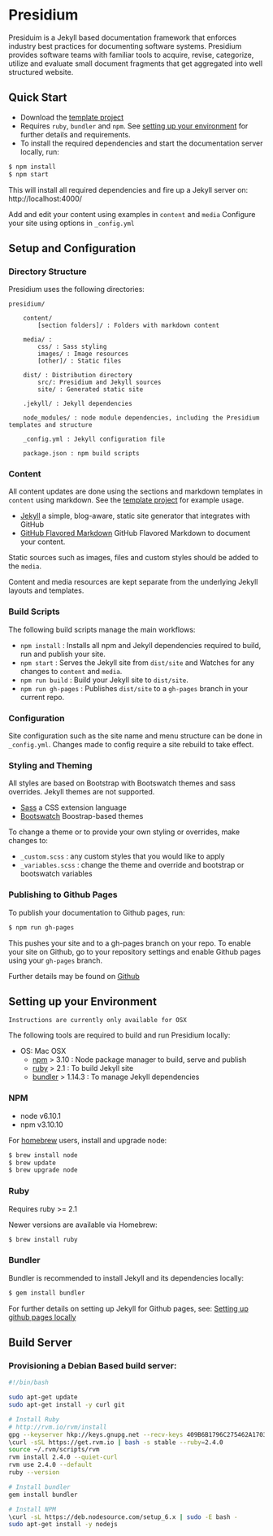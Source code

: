 # Presidium

Presiduim is a Jekyll based documentation framework that enforces industry best practices for documenting software systems. 
Presidium provides software teams with familiar tools to acquire, revise, categorize, utilize and evaluate small 
document fragments that get aggregated into well structured website.

## Quick Start

- Download the [template project](https://github.com/SPANDigital/presidium)
- Requires `ruby`, `bundler` and `npm`. See [setting up your environment](#setup) for further details and requirements.
- To install the required dependencies and start the documentation server locally, run:
```sh
$ npm install
$ npm start
```

This will install all required dependencies and fire up a Jekyll server on: http://localhost:4000/

Add and edit your content using examples in `content` and `media`
Configure your site using options in `_config.yml`

## Setup and Configuration

### Directory Structure
Presidium uses the following directories:
```
presidium/

    content/
        [section folders]/ : Folders with markdown content

    media/ : 
        css/ : Sass styling
        images/ : Image resources
        [other]/ : Static files
    
    dist/ : Distribution directory 
        src/: Presidium and Jekyll sources
        site/ : Generated static site
    
    .jekyll/ : Jekyll dependencies
        
    node_modules/ : node module dependencies, including the Presidium templates and structure
        
    _config.yml : Jekyll configuration file
    
    package.json : npm build scripts
```

### Content
All content updates are done using the sections and markdown templates in `content` using markdown. See the [template project](https://github.com/SPANDigital/presidium) for example usage.
* [Jekyll](http://jekyllrb.com/) a simple, blog-aware, static site generator that integrates with GitHub
* [GitHub Flavored Markdown](https://help.github.com/articles/github-flavored-markdown/) GitHub Flavored Markdown to document your content.

Static sources such as images, files and custom styles should be added to the `media`.

Content and media resources are kept separate from the underlying Jekyll layouts and templates.

### Build Scripts
The following build scripts manage the main workflows:
- `npm install` : Installs all npm and Jekyll dependencies required to build, run and publish your site.
- `npm start` : Serves the Jekyll site from `dist/site` and Watches for any changes to `content` and `media`.
- `npm run build` : Build your Jekyll site to `dist/site`.
- `npm run gh-pages` : Publishes `dist/site` to a `gh-pages` branch in your current repo.

### Configuration
Site configuration such as the site name and menu structure can be done in `_config.yml`. Changes made to config require a site rebuild to take effect.

### Styling and Theming
All styles are based on Bootstrap with Bootswatch themes and sass overrides. Jekyll themes are not supported.

* [Sass](http://sass-lang.com/) a CSS extension language
* [Bootswatch](https://bootswatch.com/) Boostrap-based themes

To change a theme or to provide your own styling or overrides, make changes to:
 - `_custom.scss` : any custom styles that you would like to apply
 - `_variables.scss` : change the theme and override and bootstrap or bootswatch variables
 
### Publishing to Github Pages
To publish your documentation to Github pages, run:
```sh
$ npm run gh-pages
```

This pushes your site and to a gh-pages branch on your repo. To enable your site on Github, go to your repository settings and enable Github pages using your `gh-pages` branch. 

Further details may be found on [Github](https://help.github.com/articles/about-github-pages-and-jekyll/)

## <a name="setup"></a>Setting up your Environment
`Instructions are currently only available for OSX`

The following tools are required to build and run Presidium locally:

- OS: Mac OSX 
    - [npm](http://www.npmjs.com) > 3.10 : Node package manager to build, serve and publish
    - [ruby](https://www.ruby-lang.org/en/documentation/installation/) > 2.1 : To build Jekyll site
    - [bundler](http://bundler.io/) > 1.14.3 : To manage Jekyll dependencies

### NPM

- node v6.10.1
- npm v3.10.10

For [homebrew](http://brew.sh/) users, install and upgrade node:

```sh
$ brew install node
$ brew update
$ brew upgrade node
```

### Ruby

Requires ruby >= 2.1

Newer versions are available via Homebrew:
```sh
$ brew install ruby
```

### Bundler
Bundler is recommended to install Jekyll and its dependencies locally:
```sh
$ gem install bundler
```

For further details on setting up Jekyll for Github pages, see: [Setting up github pages locally](https://help.github.com/articles/setting-up-your-github-pages-site-locally-with-jekyll/)

## Build Server

### Provisioning a Debian Based build server:

```sh
#!/bin/bash

sudo apt-get update
sudo apt-get install -y curl git

# Install Ruby
# http://rvm.io/rvm/install
gpg --keyserver hkp://keys.gnupg.net --recv-keys 409B6B1796C275462A1703113804BB82D39DC0E3
\curl -sSL https://get.rvm.io | bash -s stable --ruby=2.4.0
source ~/.rvm/scripts/rvm
rvm install 2.4.0 --quiet-curl
rvm use 2.4.0 --default
ruby --version

# Install bundler
gem install bundler

# Install NPM
\curl -sL https://deb.nodesource.com/setup_6.x | sudo -E bash -
sudo apt-get install -y nodejs
```